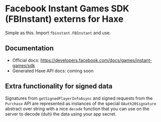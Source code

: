 # Facebook Instant Games SDK (FBInstant) externs for Haxe

Simple as this. Import `fbinstant.FBInstant` and use.

## Documentation

 * Official docs: https://developers.facebook.com/docs/games/instant-games/sdk
 * Generated Haxe API docs: coming soon

## Extra functionality for signed data

Signatures from `getSignedPlayerInfoAsync` and signed requests from the `Purchase` API are represented as instances
of the special `OAuth20Signature` abstract over string with a nice `decode` function that you can use on the server
to decode (duh) the data using your app secret.
